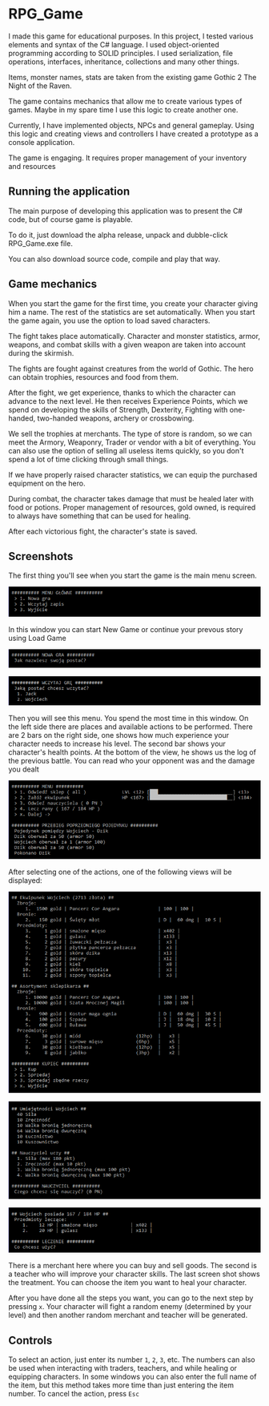 # RPG_Game

I made this game for educational purposes. In this project, I tested various elements and syntax of the C# language. 
I used object-oriented programming according to SOLID principles. I used serialization, file operations, interfaces, inheritance, collections and many other things. 

Items, monster names, stats are taken from the existing game Gothic 2 The Night of the Raven. 

The game contains mechanics that allow me to create various types of games. 
Maybe in my spare time I use this logic to create another one. 

Currently, I have implemented objects, NPCs and general gameplay. 
Using this logic and creating views and controllers I have created a prototype as a console application. 

The game is engaging. It requires proper management of your inventory and resources 


## Running the application

The main purpose of developing this application was to present the C# code, but of course game is playable.

To do it, just download the alpha release, unpack and dubble-click RPG_Game.exe file.

You can also download source code, compile and play that way.


## Game mechanics

When you start the game for the first time, you create your character giving him a name. 
The rest of the statistics are set automatically. When you start the game again, you use the option to load saved characters.

The fight takes place automatically. Character and monster statistics, armor, weapons, and combat skills with a given weapon are taken into account during the skirmish.

The fights are fought against creatures from the world of Gothic. The hero can obtain trophies, resources and food from them.

After the fight, we get experience, thanks to which the character can advance to the next level. 
He then receives Experience Points, which we spend on developing the skills of Strength, Dexterity, Fighting with one-handed, two-handed weapons, archery or crossbowing.

We sell the trophies at merchants. The type of store is random, so we can meet the Armory, Weaponry, Trader or vendor with a bit of everything. 
You can also use the option of selling all useless items quickly, so you don't spend a lot of time clicking through small things.

If we have properly raised character statistics, we can equip the purchased equipment on the hero.

During combat, the character takes damage that must be healed later with food or potions. 
Proper management of resources, gold owned, is required to always have something that can be used for healing.  

After each victorious fight, the character's state is saved. 


## Screenshots

The first thing you'll see when you start the game is the main menu screen.

![image1](Screenshots/mainMenu.png)

In this window you can start New Game or continue your prevous story using Load Game

![image2](Screenshots/newGame.png)

![image3](Screenshots/loadGame.png)

Then you will see this menu. You spend the most time in this window. On the left side there are places and available actions to be performed. 
There are 2 bars on the right side, one shows how much experience your character needs to increase his level. 
The second bar shows your character's health points. At the bottom of the view, he shows us the log of the previous battle. 
You can read who your opponent was and the damage you dealt

![image4](Screenshots/menu.png)

After selecting one of the actions, one of the following views will be displayed:

![image5](Screenshots/merchant.png)

![image6](Screenshots/teacher.png)

![image7](Screenshots/heal.png)

There is a merchant here where you can buy and sell goods. The second is a teacher who will improve your character skills. 
The last screen shot shows the treatment. You can choose the item you want to heal your character. 

After you have done all the steps you want, you can go to the next step by pressing `x`. 
Your character will fight a random enemy (determined by your level) and then another random merchant and teacher will be generated.


## Controls

To select an action, just enter its number `1`, `2`, `3`, etc. 
The numbers can also be used when interacting with traders, teachers, and while healing or equipping characters. 
In some windows you can also enter the full name of the item, but this method takes more time than just entering the item number.
To cancel the action, press `Esc` 





